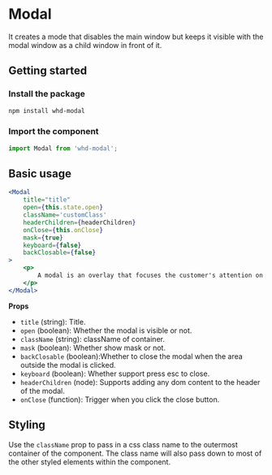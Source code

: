 # Modal

It creates a mode that disables the main window but keeps it visible with the modal window as a child window in front of it.

## Getting started

### Install the package

```bash
npm install whd-modal
```

### Import the component

```js
import Modal from 'whd-modal';
```

## Basic usage

```jsx
<Modal 
    title="title" 
    open={this.state.open}
    className='customClass' 
    headerChildren={headerChildren}
    onClose={this.onClose}
    mask={true}
    keyboard={false}
    backClosable={false}
>
    <p> 
        A modal is an overlay that focuses the customer's attention on a single task or set of controls. 
    </p>
</Modal>
```
**Props**

- `title` \(string\): Title.
- `open` \(boolean\): Whether the modal is visible or not.
- `className` \(string\): className of container.
- `mask` \(boolean\): Whether show mask or not.
- `backClosable` \(boolean\):Whether to close the modal when the area outside the modal is clicked.
- `keyboard` \(boolean\): Whether support press esc to close.
- `headerChildren` \(node\): Supports adding any dom content to the header of the modal.
- `onClose` \(function\): Trigger when you click the close button.

## Styling

Use the `className` prop to pass in a css class name to the outermost container of the component. The class name will also pass down to most of the other styled elements within the component.